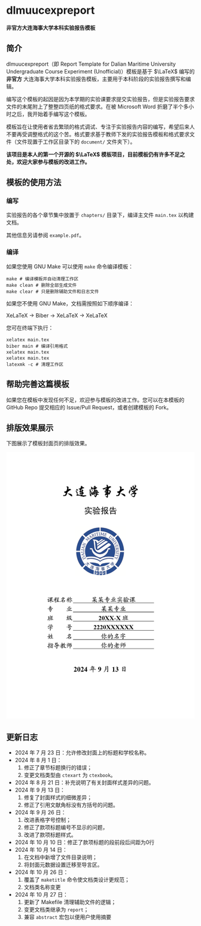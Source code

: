 # dlmuucexpreport

**非官方大连海事大学本科实验报告模板**

## 简介

dlmuucexpreport（即 Report Template for Dalian Maritime University Undergraduate Course Experiment (Unofficial)）模板是基于 $\LaTeX$ 编写的 **非官方** 大连海事大学本科实验报告模板，主要用于本科阶段的实验报告撰写和编辑。

编写这个模板的起因是因为本学期的实验课要求提交实验报告，但是实验报告要求文件的末尾附上了整整四页纸的格式要求。在被 Microsoft Word 折磨了半个多小时之后，我开始着手编写这个模板。

模板旨在让使用者省去繁琐的格式调试、专注于实验报告内容的编写，希望后来人不要再受调整格式的这个苦。格式要求基于教师下发的实验报告模板和格式要求文件（文件现置于工作区目录下的 `document/` 文件夹下）。

**该项目是本人的第一个开源的 $\LaTeX$ 模板项目，目前模板仍有许多不足之处，欢迎大家参与模板的改进工作。**

## 模板的使用方法

### 编写

实验报告的各个章节集中放置于 `chapters/` 目录下，编译主文件 `main.tex` 以构建文档。

其他信息另请参阅 `example.pdf`。

### 编译

如果您使用 GNU Make 可以使用 `make` 命令编译模板：

```shell
make # 编译模板并自动清理工作区
make clean # 删除全部生成文件
make clear # 只是删除辅助文件和日志文件
```

如果您不使用 GNU Make，文档需按照如下顺序编译：

XeLaTeX → Biber → XeLaTeX → XeLaTeX

您可在终端下执行：

```shell
xelatex main.tex
biber main # 编译引用格式
xelatex main.tex
xelatex main.tex
latexmk -c # 清理工作区
```

## 帮助完善这篇模板

如果您在模板中发现任何不足，欢迎参与模板的改进工作。您可以在本模板的 GitHub Repo 提交相应的 Issue/Pull Request，或者创建模板的 Fork。

## 排版效果展示

下图展示了模板封面页的排版效果。

![cover](./figure/example_页面_01.png)

## 更新日志

- 2024 年 7 月 23 日：允许修改封面上的标题和学校名称。
- 2024 年 8 月 1 日：
  1. 修正了章节标题换行的错误；
  2. 变更文档类型由 `ctexart` 为 `ctexbook`。
- 2024 年 8 月 21 日：补充说明了有关封面样式差异的问题。
- 2024 年 9 月 13 日：
  1. 修复了封面样式的细微差异；
  2. 修正了引用文献角标没有方括号的问题。
- 2024 年 9 月 26 日：
  1. 改进表格字号控制；
  2. 修正了款项标题编号不显示的问题，
  3. 改进了款项标题样式。
- 2024 年 10 月 10 日：修正了款项标题的段前段后间距为0行
- 2024 年 10 月 14 日：
  1. 在文档中新增了文件目录说明；
  2. 将封面元数据设置迁移至导言区。
- 2024 年 10 月 26 日：
  1. 覆盖了 `maketitle` 命令使文档类设计更规范；
  2. 文档类名称变更
- 2024 年 10 月 27 日：
  1. 更新了 Makefile 清理辅助文件的逻辑；
  2. 变更文档类继承为 `report`；
  3. 兼容 `abstract` 宏包以便用户使用摘要
